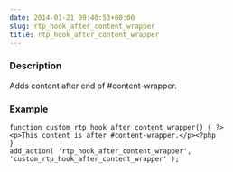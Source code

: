 ```yaml
---
date: 2014-01-21 09:40:53+00:00
slug: rtp_hook_after_content_wrapper
title: rtp_hook_after_content_wrapper
---
```


### Description


Adds content after end of #content-wrapper.


### Example



    
    function custom_rtp_hook_after_content_wrapper() { ?>
    <p>This content is after #content-wrapper.</p><?php
    }
    add_action( 'rtp_hook_after_content_wrapper', 'custom_rtp_hook_after_content_wrapper' );
